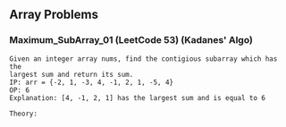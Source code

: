 ## Array Problems

### Maximum_SubArray_01 (LeetCode 53) (Kadanes' Algo)

    Given an integer array nums, find the contigious subarray which has the 
    largest sum and return its sum.
    IP: arr = {-2, 1, -3, 4, -1, 2, 1, -5, 4}
    OP: 6
    Explanation: [4, -1, 2, 1] has the largest sum and is equal to 6

    Theory:
        